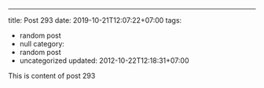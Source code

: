 ---
title: Post 293
date: 2019-10-21T12:07:22+07:00
tags:
  - random post
  - null
category:
  - random post
  - uncategorized
updated: 2012-10-22T12:18:31+07:00

This is content of post 293
